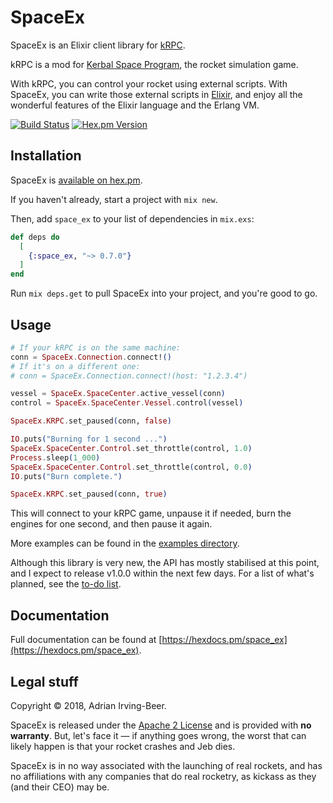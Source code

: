 # SpaceEx

SpaceEx is an Elixir client library for [kRPC](https://krpc.github.io/krpc/).

kRPC is a mod for [Kerbal Space Program](https://kerbalspaceprogram.com/), the rocket simulation game.

With kRPC, you can control your rocket using external scripts.  With SpaceEx, you can write those external scripts in [Elixir](https://elixir-lang.org/), and enjoy all the wonderful features of the Elixir language and the Erlang VM.

[![Build Status](https://travis-ci.org/wisq/space_ex.svg?branch=master)](https://travis-ci.org/wisq/space_ex)
[![Hex.pm Version](http://img.shields.io/hexpm/v/space_ex.svg?style=flat)](https://hex.pm/packages/space_ex)

## Installation

SpaceEx is [available on hex.pm](https://hex.pm/packages/space_ex).

If you haven't already, start a project with `mix new`.

Then, add `space_ex` to your list of dependencies in `mix.exs`:

```elixir
def deps do
  [
    {:space_ex, "~> 0.7.0"}
  ]
end
```

Run `mix deps.get` to pull SpaceEx into your project, and you're good to go.

## Usage

```elixir
# If your kRPC is on the same machine:
conn = SpaceEx.Connection.connect!()
# If it's on a different one:
# conn = SpaceEx.Connection.connect!(host: "1.2.3.4")

vessel = SpaceEx.SpaceCenter.active_vessel(conn)
control = SpaceEx.SpaceCenter.Vessel.control(vessel)

SpaceEx.KRPC.set_paused(conn, false)

IO.puts("Burning for 1 second ...")
SpaceEx.SpaceCenter.Control.set_throttle(control, 1.0)
Process.sleep(1_000)
SpaceEx.SpaceCenter.Control.set_throttle(control, 0.0)
IO.puts("Burn complete.")

SpaceEx.KRPC.set_paused(conn, true)
```

This will connect to your kRPC game, unpause it if needed, burn the engines for one second, and then pause it again.

More examples can be found in the [examples directory](https://github.com/wisq/space_ex/tree/master/examples).

Although this library is very new, the API has mostly stabilised at this point, and I expect to release v1.0.0 within the next few days.  For a list of what's planned, see the [to-do list](https://github.com/wisq/space_ex/blob/master/TODO.md).

## Documentation

Full documentation can be found at [https://hexdocs.pm/space_ex](https://hexdocs.pm/space_ex).

## Legal stuff

Copyright © 2018, Adrian Irving-Beer.

SpaceEx is released under the [Apache 2 License](https://github.com/wisq/space_ex/blob/master/LICENSE) and is provided with **no warranty**.  But, let's face it — if anything goes wrong, the worst that can likely happen is that your rocket crashes and Jeb dies.

SpaceEx is in no way associated with the launching of real rockets, and has no affiliations with any companies that do real rocketry, as kickass as they (and their CEO) may be.
